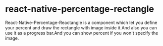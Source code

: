 # react-native-percentage-rectangle
React-Native-Percentage-Reactangle is a component which let you define your percent and draw the rectangle with image inside it.And also you can use it as a progress bar.And you can show percent if you won't specify the image.

